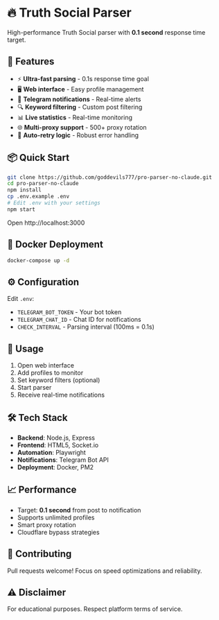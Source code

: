 # 🔥 Truth Social Parser

High-performance Truth Social parser with **0.1 second** response time target.

## 🚀 Features

- ⚡ **Ultra-fast parsing** - 0.1s response time goal
- 🖥️ **Web interface** - Easy profile management
- 📱 **Telegram notifications** - Real-time alerts
- 🔍 **Keyword filtering** - Custom post filtering
- 📊 **Live statistics** - Real-time monitoring
- 🌐 **Multi-proxy support** - 500+ proxy rotation
- 🔄 **Auto-retry logic** - Robust error handling

## 📦 Quick Start

```bash
git clone https://github.com/goddevils777/pro-parser-no-claude.git
cd pro-parser-no-claude
npm install
cp .env.example .env
# Edit .env with your settings
npm start
```

Open http://localhost:3000

## 🐳 Docker Deployment

```bash
docker-compose up -d
```

## ⚙️ Configuration

Edit `.env`:
- `TELEGRAM_BOT_TOKEN` - Your bot token
- `TELEGRAM_CHAT_ID` - Chat ID for notifications
- `CHECK_INTERVAL` - Parsing interval (100ms = 0.1s)

## 📱 Usage

1. Open web interface
2. Add profiles to monitor
3. Set keyword filters (optional)
4. Start parser
5. Receive real-time notifications

## 🛠️ Tech Stack

- **Backend**: Node.js, Express
- **Frontend**: HTML5, Socket.io
- **Automation**: Playwright
- **Notifications**: Telegram Bot API
- **Deployment**: Docker, PM2

## 📈 Performance

- Target: **0.1 second** from post to notification
- Supports unlimited profiles
- Smart proxy rotation
- Cloudflare bypass strategies

## 🤝 Contributing

Pull requests welcome! Focus on speed optimizations and reliability.

## ⚠️ Disclaimer

For educational purposes. Respect platform terms of service.
